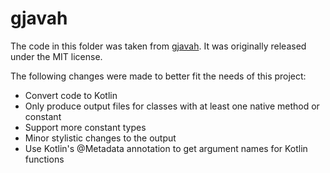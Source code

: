 # gjavah 
The code in this folder was taken from [gjavah](https://github.com/Glavo/gjavah). It was originally released under the MIT license.

 The following changes were made to better fit the needs of this project:
 - Convert code to Kotlin 
 - Only produce output files for classes with at least one native method or constant
 - Support more constant types
 - Minor stylistic changes to the output
 - Use Kotlin's @Metadata annotation to get argument names for Kotlin functions
